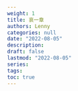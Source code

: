 ```yaml
---
weight: 1
title: 哀一章
authors: Lenny
categories: null
date: "2022-08-05"
description: 
draft: false
lastmod: "2022-08-05"
series:
tags: 
toc: true
---
```



<!--more-->

